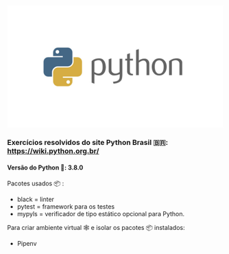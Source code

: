 ![python](python.jpg)

### Exercícios resolvidos do site Python Brasil :brazil:: https://wiki.python.org.br/

#### Versão do Python :snake:: 3.8.0

Pacotes usados :package: :

- black = linter
- pytest = framework para os testes
- mypyls = verificador de tipo estático opcional para Python.

Para criar ambiente virtual :spider_web: e isolar os pacotes :package: instalados:

- Pipenv

